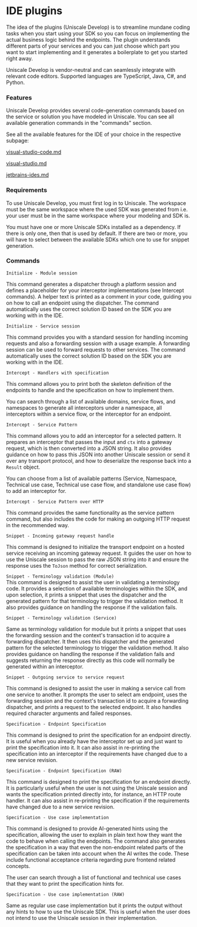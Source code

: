 # IDE plugins

The idea of the plugins (Uniscale Develop) is to streamline mundane coding tasks when you start using your SDK so you can focus on implementing the actual business logic behind the endpoints. The plugin understands different parts of your services and you can just choose which part you want to start implementing and it generates a boilerplate to get you started right away.

Uniscale Develop is vendor-neutral and can seamlessly integrate with relevant code editors. Supported languages are TypeScript, Java, C#, and Python.



### Features <a href="#features" id="features"></a>

Uniscale Develop provides several code-generation commands based on the service or solution you have modeled in Uniscale. You can see all available generation commands in the "commands" section.

See all the available features for the IDE of your choice in the respective subpage:

[visual-studio-code.md](visual-studio-code.md "mention")

[visual-studio.md](visual-studio.md "mention")

[jetbrains-ides.md](jetbrains-ides.md "mention")



### Requirements <a href="#requirements" id="requirements"></a>

To use Uniscale Develop, you must first log in to Uniscale. The workspace must be the same workspace where the used SDK was generated from i.e. your user must be in the same workspace where your modeling and SDK is.

You must have one or more Uniscale SDKs installed as a dependency. If there is only one, then that is used by default. If there are two or more, you will have to select between the available SDKs which one to use for snippet generation.&#x20;



### Commands

`Initialize - Module session`

This command generates a dispatcher through a platform session and defines a placeholder for your interceptor implementations (see Intercept commands). A helper text is printed as a comment in your code, guiding you on how to call an endpoint using the dispatcher. The command automatically uses the correct solution ID based on the SDK you are working with in the IDE.

`Initialize - Service session`

This command provides you with a standard session for handling incoming requests and also a forwarding session with a usage example. A forwarding session can be used to forward requests to other services. The command automatically uses the correct solution ID based on the SDK you are working with in the IDE.

`Intercept - Handlers with specification`

This command allows you to print both the skeleton definition of the endpoints to handle and the specification on how to implement them.

You can search through a list of available domains, service flows, and namespaces to generate all interceptors under a namespace, all interceptors within a service flow, or the interceptor for an endpoint.

`Intercept - Service Pattern`

This command allows you to add an interceptor for a selected pattern. It prepares an interceptor that passes the input and `ctx` into a gateway request, which is then converted into a JSON string. It also provides guidance on how to pass this JSON into another Uniscale session or send it over any transport protocol, and how to deserialize the response back into a `Result` object.

You can choose from a list of available patterns (Service, Namespace, Technical use case, Technical use case flow, and standalone use case flow) to add an interceptor for.

`Intercept - Service Pattern over HTTP`

This command provides the same functionality as the service pattern command, but also includes the code for making an outgoing HTTP request in the recommended way.

`Snippet - Incoming gateway request handle`

This command is designed to initialize the transport endpoint on a hosted service receiving an incoming gateway request. It guides the user on how to use the Uniscale session to pass the raw JSON string into it and ensure the response uses the `ToJson` method for correct serialization.

`Snippet - Terminology validation (Module)`\
This command is designed to assist the user in validating a terminology code. It provides a selection of available terminologies within the SDK, and upon selection, it prints a snippet that uses the dispatcher and the generated pattern for that terminology to trigger the validation method. It also provides guidance on handling the response if the validation fails.

`Snippet - Terminology validation (Service)`

Same as terminology validation for module but it prints a snippet that uses the forwarding session and the context's transaction id to acquire a forwarding dispatcher. It then uses this dispatcher and the generated pattern for the selected terminology to trigger the validation method. It also provides guidance on handling the response if the validation fails and suggests returning the response directly as this code will normally be generated within an interceptor.

`Snippet - Outgoing service to service request`

This command is designed to assist the user in making a service call from one service to another. It prompts the user to select am endpoint, uses the forwarding session and the context's transaction id to acquire a forwarding dispatcher, and prints a request to the selected endpoint. It also handles required character arguments and failed responses.

`Specification - Endpoint Specification`

This command is designed to print the specification for an endpoint directly. It is useful when you already have the interceptor set up and just want to print the specification into it. It can also assist in re-printing the specification into an interceptor if the requirements have changed due to a new service revision.

`Specification - Endpoint Specification (RAW)`

This command is designed to print the specification for an endpoint directly. It is particularly useful when the user is not using the Uniscale session and wants the specification printed directly into, for instance, an HTTP route handler. It can also assist in re-printing the specification if the requirements have changed due to a new service revision.

`Specification - Use case implementation`

This command is designed to provide AI-generated hints using the specification, allowing the user to explain in plain text how they want the code to behave when calling the endpoints. The command also generates the specification in a way that even the non-endpoint related parts of the specification can be taken into account when the AI writes the code. These include functional acceptance criteria regarding pure frontend related concepts.

The user can search through a list of functional and technical use cases that they want to print the specification hints for.

`Specification - Use case implementation (RAW)`

Same as regular use case implementation but it prints the output without any hints to how to use the Uniscale SDK. This is useful when the user does not intend to use the Uniscale session in their implementation.



